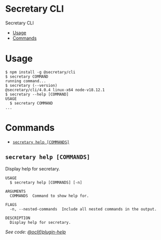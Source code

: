 Secretary CLI
=================

Secretary CLI

<!-- toc -->
* [Usage](#usage)
* [Commands](#commands)
<!-- tocstop -->

# Usage

<!-- usage -->
```sh-session
$ npm install -g @secretary/cli
$ secretary COMMAND
running command...
$ secretary (--version)
@secretary/cli/4.0.4 linux-x64 node-v18.12.1
$ secretary --help [COMMAND]
USAGE
  $ secretary COMMAND
...
```
<!-- usagestop -->

# Commands

<!-- commands -->
* [`secretary help [COMMANDS]`](#secretary-help-commands)

## `secretary help [COMMANDS]`

Display help for secretary.

```
USAGE
  $ secretary help [COMMANDS] [-n]

ARGUMENTS
  COMMANDS  Command to show help for.

FLAGS
  -n, --nested-commands  Include all nested commands in the output.

DESCRIPTION
  Display help for secretary.
```

_See code: [@oclif/plugin-help](https://github.com/oclif/plugin-help/blob/v5.2.8/src/commands/help.ts)_
<!-- commandsstop -->
